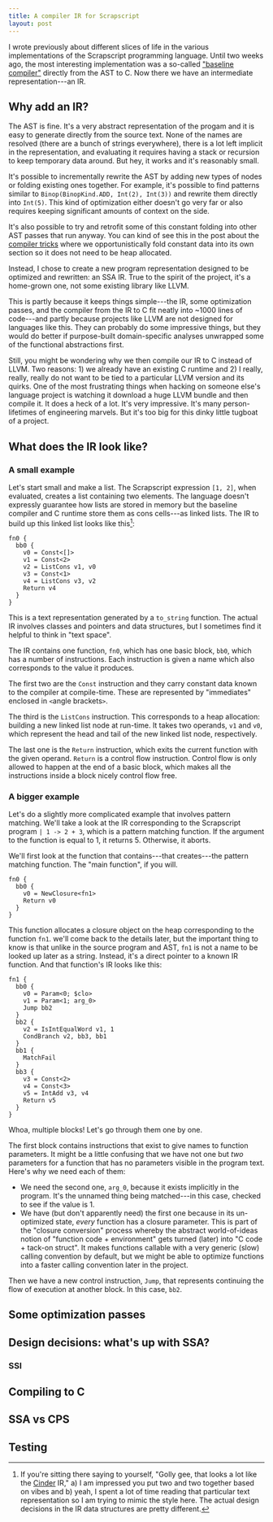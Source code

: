 ```yaml
---
title: A compiler IR for Scrapscript
layout: post
---
```


I wrote previously about different slices of life in the various
implementations of the Scrapscript programming language. Until two weeks ago,
the most interesting implementation was a so-called ["baseline
compiler"](/blog/scrapscript-baseline/) directly from the AST to C. Now there
we have an intermediate representation---an IR.

## Why add an IR?

The AST is fine. It's a very abstract representation of the progam and it is
easy to generate directly from the source text. None of the names are
resolved (there are a bunch of strings everywhere), there is a lot left
implicit in the representation, and evaluating it requires having a stack or
recursion to keep temporary data around. But hey, it works and it's reasonably
small.

It's possible to incrementally rewrite the AST by adding new types of nodes or
folding existing ones together. For example, it's possible to find patterns
similar to `Binop(BinopKind.ADD, Int(2), Int(3))` and rewrite them directly
into `Int(5)`. This kind of optimization either doesn't go very far or also
requires keeping significant amounts of context on the side.

It's also possible to try and retrofit some of this constant folding into other
AST passes that run anyway. You can kind of see this in the post about the
[compiler tricks](/blog/scrapscript-tricks/) where we opportunistically fold
constant data into its own section so it does not need to be heap allocated.

Instead, I chose to create a new program representation designed to be
optimized and rewritten: an SSA IR. True to the spirit of the project, it's a
home-grown one, not some existing library like LLVM.

This is partly because it keeps things simple---the IR, some optimization
passes, and the compiler from the IR to C fit neatly into ~1000 lines of
code---and partly because projects like LLVM are not designed for languages
like this. They can probably do some impressive things, but they would do
better if purpose-built domain-specific analyses unwrapped some of the
functional abstractions first.

Still, you might be wondering why we then compile our IR to C instead of LLVM.
Two reasons: 1) we already have an existing C runtime and 2) I really, really,
really do not want to be tied to a particular LLVM version and its quirks. One
of the most frustrating things when hacking on someone else's language project
is watching it download a huge LLVM bundle and then compile it. It does a heck
of a lot. It's very impressive. It's many person-lifetimes of engineering
marvels. But it's too big for this dinky little tugboat of a project.

## What does the IR look like?

### A small example

Let's start small and make a list. The Scrapscript expression `[1, 2]`, when
evaluated, creates a list containing two elements. The language doesn't
expressly guarantee how lists are stored in memory but the baseline compiler
and C runtime store them as cons cells---as linked lists. The IR to build up
this linked list looks like this[^cinder]:

[^cinder]: If you're sitting there saying to yourself, "Golly gee, that looks a
    lot like the [Cinder](https://github.com/facebookincubator/cinder) IR," a)
    I am impressed you put two and two together based on vibes and b) yeah, I
    spent a lot of time reading that particular text representation so I am
    trying to mimic the style here. The actual design decisions in the IR data
    structures are pretty different.

```
fn0 {
  bb0 {
    v0 = Const<[]>
    v1 = Const<2>
    v2 = ListCons v1, v0
    v3 = Const<1>
    v4 = ListCons v3, v2
    Return v4
  }
}
```

This is a text representation generated by a `to_string` function. The actual
IR involves classes and pointers and data structures, but I sometimes find it
helpful to think in "text space".

The IR contains one function, `fn0`, which has one basic block, `bb0`, which
has a number of instructions. Each instruction is given a name which also
corresponds to the value it produces.

The first two are the `Const` instruction and they carry constant data known to
the compiler at compile-time. These are represented by "immediates" enclosed in
`<`angle brackets`>`.

The third is the `ListCons` instruction. This corresponds to a heap allocation:
building a new linked list node at run-time. It takes two operands, `v1` and
`v0`, which represent the head and tail of the new linked list node,
respectively.

The last one is the `Return` instruction, which exits the current function with
the given operand. `Return` is a control flow instruction. Control flow is only
allowed to happen at the end of a basic block, which makes all the instructions
inside a block nicely control flow free.

### A bigger example

Let's do a slightly more complicated example that involves pattern matching.
We'll take a look at the IR corresponding to the Scrapscript program `| 1 -> 2 + 3`,
which is a pattern matching function. If the argument to the function is equal
to 1, it returns 5. Otherwise, it aborts.

We'll first look at the function that contains---that creates---the pattern
matching function. The "main function", if you will.

```
fn0 {
  bb0 {
    v0 = NewClosure<fn1>
    Return v0
  }
}
```

This function allocates a closure object on the heap corresponding to the
function `fn1`. we'll come back to the details later, but the important thing
to know is that unlike in the source program and AST, `fn1` is not a name to be
looked up later as a string. Instead, it's a direct pointer to a known IR
function. And that function's IR looks like this:

```
fn1 {
  bb0 {
    v0 = Param<0; $clo>
    v1 = Param<1; arg_0>
    Jump bb2
  }
  bb2 {
    v2 = IsIntEqualWord v1, 1
    CondBranch v2, bb3, bb1
  }
  bb1 {
    MatchFail
  }
  bb3 {
    v3 = Const<2>
    v4 = Const<3>
    v5 = IntAdd v3, v4
    Return v5
  }
}
```

Whoa, multiple blocks! Let's go through them one by one.

The first block contains instructions that exist to give names to function
parameters. It might be a little confusing that we have not one but *two*
parameters for a function that has no parameters visible in the program text.
Here's why we need each of them:

* We need the second one, `arg_0`, because it exists implicitly in the program.
  It's the unnamed thing being matched---in this case, checked to see if the
  value is 1.
* We have (but don't apparently need) the first one because in its un-optimized
  state, *every* function has a closure parameter. This is part of the "closure
  conversion" process whereby the abstract world-of-ideas notion of "function
  code + environment" gets turned (later) into "C code + tack-on struct". It
  makes functions callable with a very generic (slow) calling convention by
  default, but we might be able to optimize functions into a faster calling
  convention later in the project.

Then we have a new control instruction, `Jump`, that represents continuing the
flow of execution at another block. In this case, `bb2`.

## Some optimization passes

## Design decisions: what's up with SSA?

### SSI

## Compiling to C

## SSA vs CPS

## Testing
